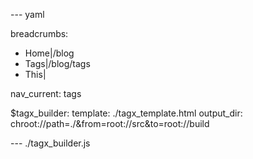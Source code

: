 --- yaml

breadcrumbs:
  - Home|/blog
  - Tags|/blog/tags
  - This|

nav_current: tags

$tagx_builder:
  template: ./tagx_template.html
  output_dir: chroot://path=./&from=root://src&to=root://build

--- ./tagx_builder.js
